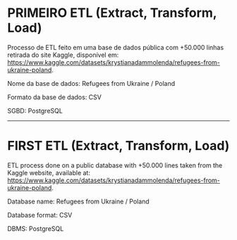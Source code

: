# PRIMEIRO ETL (Extract, Transform, Load)

Processo de ETL feito em uma base de dados pública com +50.000 linhas retirada do site Kaggle, disponível em: https://www.kaggle.com/datasets/krystianadammolenda/refugees-from-ukraine-poland.

Nome da base de dados: Refugees from Ukraine / Poland 

Formato da base de dados: CSV

SGBD: PostgreSQL

---------------------------------------------------------------------------------------------------------------

# FIRST ETL (Extract, Transform, Load)

ETL process done on a public database with +50.000 lines taken from the Kaggle website, available at: https://www.kaggle.com/datasets/krystianadammolenda/refugees-from-ukraine-poland.

Database name: Refugees from Ukraine / Poland

Database format: CSV

DBMS: PostgreSQL
